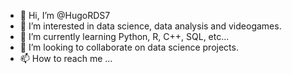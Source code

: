 - 👋 Hi, I’m @HugoRDS7
- 👀 I’m interested in data science, data analysis and videogames.
- 🌱 I’m currently learning Python, R, C++, SQL, etc...
- 💞️ I’m looking to collaborate on data science projects.
- 📫 How to reach me ...

<!---
HugoRDS7/HugoRDS7 is a ✨ special ✨ repository because its `README.md` (this file) appears on your GitHub profile.
You can click the Preview link to take a look at your changes.
--->
